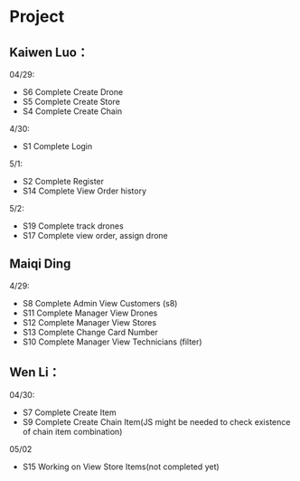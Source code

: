 # Project 
## Kaiwen Luo：
04/29:
- S6 Complete Create Drone
- S5 Complete Create Store
- S4 Complete Create Chain
 
4/30:
- S1 Complete Login

5/1:
- S2 Complete Register
- S14 Complete View Order history

5/2:
- S19 Complete track drones
- S17 Complete view order, assign drone

## Maiqi Ding
4/29:
- S8 Complete Admin View Customers (s8)
- S11 Complete Manager View Drones
- S12 Complete Manager View Stores
- S13 Complete Change Card Number
- S10 Complete Manager View Technicians (filter)


## Wen Li：
04/30:
- S7 Complete Create Item
- S9 Complete Create Chain Item(JS might be needed to check existence of chain item combination)

05/02
- S15 Working on View Store Items(not completed yet)


